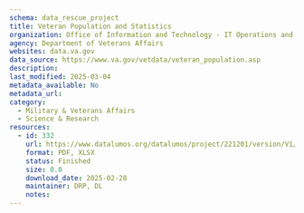 ```yaml
---
schema: data_rescue_project 
title: Veteran Population and Statistics
organization: Office of Information and Technology - IT Operations and Services (ITOPS)
agency: Department of Veterans Affairs
websites: data.va.gov
data_source: https://www.va.gov/vetdata/veteran_population.asp
description: 
last_modified: 2025-03-04
metadata_available: No
metadata_url: 
category:
  - Military & Veterans Affairs 
  - Science & Research 
resources:
  - id: 332
    url: https://www.datalumos.org/datalumos/project/221201/version/V1/view
    format: PDF, XLSX
    status: Finished
    size: 0.0
    download_date: 2025-02-28
    maintainer: DRP, DL
    notes: 
---
```

